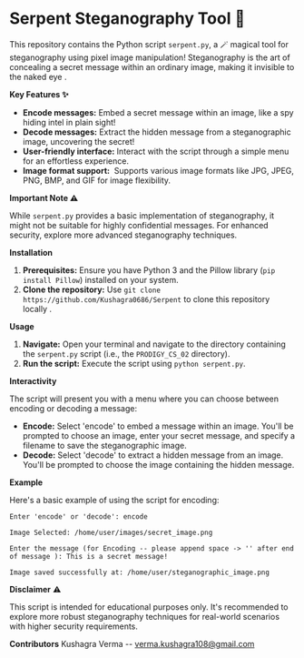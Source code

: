Serpent Steganography Tool 🐍
===========================================

This repository contains the Python script `serpent.py`, a 🪄 magical tool for steganography using pixel image manipulation!  Steganography is the art of concealing a secret message within an ordinary image, making it invisible to the naked eye .

**Key Features ✨**

* **Encode messages:**  Embed a secret message within an image, like a spy hiding intel in plain sight! 
* **Decode messages:**  Extract the hidden message from a steganographic image, uncovering the secret!
* **User-friendly interface:**  Interact with the script through a simple menu for an effortless experience.
* **Image format support:** ️ Supports various image formats like JPG, JPEG, PNG, BMP, and GIF for image flexibility.

**Important Note ⚠️**

While `serpent.py` provides a basic implementation of steganography, it might not be suitable for highly confidential messages.  For enhanced security, explore more advanced steganography techniques.

**Installation** 

1. **Prerequisites:** Ensure you have Python 3 and the Pillow library (`pip install Pillow`) installed on your system.
2. **Clone the repository:** Use `git clone https://github.com/Kushagra0686/Serpent` to clone this repository locally .

**Usage** 

1. **Navigate:** Open your terminal and navigate to the directory containing the `serpent.py` script (i.e., the `PRODIGY_CS_02` directory).
2. **Run the script:** Execute the script using `python serpent.py`.

**Interactivity** ️

The script will present you with a menu where you can choose between encoding or decoding a message:

* **Encode:** Select 'encode' to embed a message within an image. You'll be prompted to choose an image, enter your secret message, and specify a filename to save the steganographic image.
* **Decode:** Select 'decode' to extract a hidden message from an image. You'll be prompted to choose the image containing the hidden message.

**Example** 

Here's a basic example of using the script for encoding:

```
Enter 'encode' or 'decode': encode

Image Selected: /home/user/images/secret_image.png

Enter the message (for Encoding -- please append space -> '' after end of message ): This is a secret message!

Image saved successfully at: /home/user/steganographic_image.png
```

**Disclaimer** ⚠️

This script is intended for educational purposes only. It's recommended to explore more robust steganography techniques for real-world scenarios with higher security requirements.

**Contributors**
Kushagra Verma -- verma.kushagra108@gmail.com
